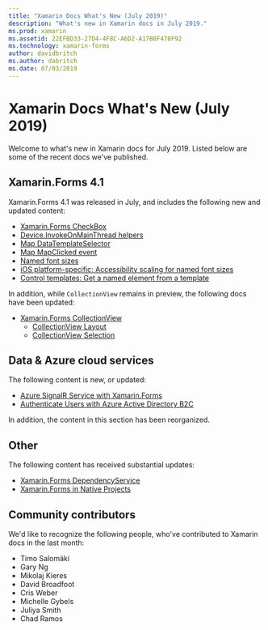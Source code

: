 ```yaml
---
title: "Xamarin Docs What's New (July 2019)"
description: "What's new in Xamarin docs in July 2019."
ms.prod: xamarin
ms.assetid: 22EFBD33-27D4-4F8C-A6D2-A17B8F470F92
ms.technology: xamarin-forms
author: davidbritch
ms.author: dabritch
ms.date: 07/03/2019
---
```


# Xamarin Docs What's New (July 2019)

Welcome to what's new in Xamarin docs for July 2019. Listed below are some of the recent docs we've published.

## Xamarin.Forms 4.1

Xamarin.Forms 4.1 was released in July, and includes the following new and updated content:

- [Xamarin.Forms CheckBox](~/xamarin-forms/user-interface/checkbox.md)
- [Device.InvokeOnMainThread helpers](~/xamarin-forms/platform/device.md#interact-with-the-ui-from-background-threads)
- [Map DataTemplateSelector](~/xamarin-forms/user-interface/map/pins.md#choose-item-appearance-at-runtime)
- [Map MapClicked event](~/xamarin-forms/user-interface/map/map.md#map-clicks)
- [Named font sizes](~/xamarin-forms/user-interface/text/fonts.md#understand-named-font-sizes)
- [iOS platform-specific: Accessibility scaling for named font sizes](~/xamarin-forms/platform/ios/named-font-size-scaling.md)
- [Control templates: Get a named element from a template](~/xamarin-forms/app-fundamentals/templates/control-template.md#get-a-named-element-from-a-template)

In addition, while `CollectionView` remains in preview, the following docs have been updated:

- [Xamarin.Forms CollectionView](~/xamarin-forms/user-interface/collectionview/index.md)
  - [CollectionView Layout](~/xamarin-forms/user-interface/collectionview/layout.md)
  - [CollectionView Selection](~/xamarin-forms/user-interface/collectionview/selection.md)

## Data & Azure cloud services

The following content is new, or updated:

- [Azure SignalR Service with Xamarin.Forms](../xamarin-forms/data-cloud/azure-services/azure-signalr.md)
- [Authenticate Users with Azure Active Directory B2C](~/xamarin-forms/data-cloud/authentication/azure-ad-b2c.md)

In addition, the content in this section has been reorganized.

## Other

The following content has received substantial updates:

- [Xamarin.Forms DependencyService](../xamarin-forms/app-fundamentals/dependency-service/index.md)
- [Xamarin.Forms in Native Projects](../xamarin-forms/platform/native-forms.md)

## Community contributors

We'd like to recognize the following people, who've contributed to Xamarin docs in the last month:

- Timo Salomäki
- Gary Ng
- Mikolaj Kieres
- David Broadfoot
- Cris Weber
- Michelle Gybels
- Juliya Smith
- Chad Ramos
